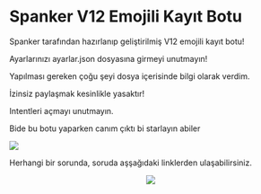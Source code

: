 # Spanker V12 Emojili Kayıt Botu
Spanker tarafından hazırlanıp geliştirilmiş V12 emojili kayıt botu! 

Ayarlarınızı ayarlar.json dosyasına girmeyi unutmayın!

Yapılması gereken çoğu şeyi dosya içerisinde bilgi olarak verdim.

İzinsiz paylaşmak kesinlikle yasaktır!

Intentleri açmayı unutmayın.

Bide bu botu yaparken canım çıktı bi starlayın abiler

<img src="https://media.giphy.com/media/au4q4eIW42qUrkFS4k/giphy.gif">

Herhangi bir sorunda, soruda aşşağıdaki linklerden ulaşabilirsiniz.

<p align="center">
  <a href="https://discord.gg/BFqGR9aXjK"><img src="https://media.giphy.com/media/shF6QLTqWbyJHV0tpP/giphy.gif"></a>

</p>


